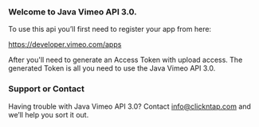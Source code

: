 ### Welcome to Java Vimeo API 3.0.
To use this api you’ll first need to register your app from here:

https://developer.vimeo.com/apps

After you'll need to generate an Access Token with upload access.
The generated Token is all you need to use the Java Vimeo API 3.0.

### Support or Contact
Having trouble with Java Vimeo API 3.0? Contact info@clickntap.com and we’ll help you sort it out.
